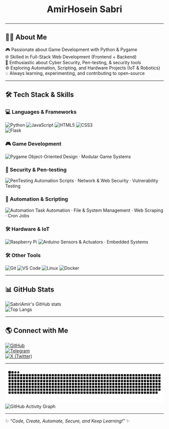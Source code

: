 <h1 align="center"> AmirHosein Sabri 

---

## 🧑‍💻 About Me
🎮 Passionate about Game Development with Python & Pygame  
🌐 Skilled in Full-Stack Web Development (Frontend + Backend)  
🔐 Enthusiastic about Cyber Security, Pen-testing, & security tools  
⚙️ Exploring Automation, Scripting, and Hardware Projects (IoT & Robotics)  
💡 Always learning, experimenting, and contributing to open-source  

---

## 🛠 Tech Stack & Skills

### 💻 Languages & Frameworks
![Python](https://img.shields.io/badge/-Python-3776AB?style=flat-square&logo=python&logoColor=white) 
![JavaScript](https://img.shields.io/badge/-JavaScript-F7DF1E?style=flat-square&logo=javascript&logoColor=black) 
![HTML5](https://img.shields.io/badge/-HTML5-E34F26?style=flat-square&logo=html5&logoColor=white) 
![CSS3](https://img.shields.io/badge/-CSS3-1572B6?style=flat-square&logo=css3&logoColor=white)  
![Flask](https://img.shields.io/badge/-Flask-000000?style=flat-square&logo=flask&logoColor=white) 

### 🎮 Game Development
![Pygame](https://img.shields.io/badge/-Pygame-000000?style=flat-square&logo=python&logoColor=white) 
Object-Oriented Design · Modular Game Systems  

### 🔐 Security & Pen-testing
![PenTesting](https://img.shields.io/badge/-Pen-testing-DC143C?style=flat-square&logo=hackthebox&logoColor=white) 
Automation Scripts · Network & Web Security · Vulnerability Testing  

### 🤖 Automation & Scripting
![Automation](https://img.shields.io/badge/-Automation-FFA500?style=flat-square&logo=powershell&logoColor=white) 
Task Automation · File & System Management · Web Scraping · Cron Jobs  

### 🛠 Hardware & IoT
![Raspberry Pi](https://img.shields.io/badge/-RaspberryPi-C51A4A?style=flat-square&logo=raspberrypi&logoColor=white) 
![Arduino](https://img.shields.io/badge/-Arduino-00979D?style=flat-square&logo=arduino&logoColor=white) 
Sensors & Actuators · Embedded Systems  

### 🛠 Other Tools
![Git](https://img.shields.io/badge/-Git-F05032?style=flat-square&logo=git&logoColor=white) 
![VS Code](https://img.shields.io/badge/-VS%20Code-007ACC?style=flat-square&logo=visual-studio-code&logoColor=white) 
![Linux](https://img.shields.io/badge/-Linux-FCC624?style=flat-square&logo=linux&logoColor=black) 
![Docker](https://img.shields.io/badge/-Docker-2496ED?style=flat-square&logo=docker&logoColor=white) 

---

## 📊 GitHub Stats
![SabriAmir's GitHub stats](https://github-readme-stats.vercel.app/api?username=SabriAmir&show_icons=true&theme=tokyonight)  
![Top Langs](https://github-readme-stats.vercel.app/api/top-langs/?username=SabriAmir&layout=compact&theme=tokyonight)

---

## 🌎 Connect with Me
[![GitHub](https://img.shields.io/badge/GitHub-SabriAmir-181717?style=flat-square&logo=github)](https://github.com/SabriAmir)  
[![Telegram](https://img.shields.io/badge/Telegram-SabriAmir-0088CC?style=flat-square&logo=telegram)](https://t.me/SabriAmir)  
[![X (Twitter)](https://img.shields.io/badge/X-@SabriOfficial__-000000?style=flat-square&logo=x)](https://twitter.com/SabriOfficial_)  

---

![Pac-Man](https://raw.githubusercontent.com/Platane/snk/output/github-contribution-grid-snake.svg)
![GitHub Activity Graph](https://github-readme-activity-graph.vercel.app/graph?username=SabriAmir&theme=github-compact)


---
✨ _“Code, Create, Automate, Secure, and Keep Learning!”_ ✨
